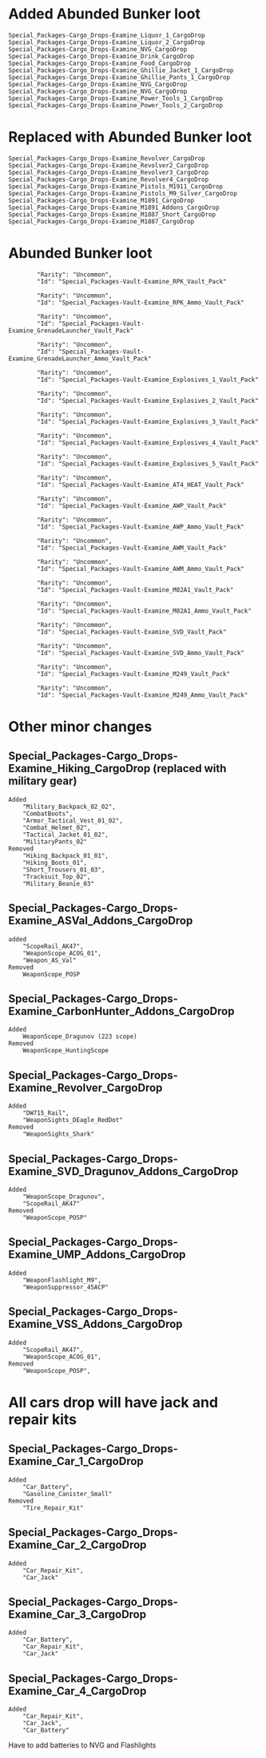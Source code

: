 # Added Abunded Bunker loot
	Special_Packages-Cargo_Drops-Examine_Liquor_1_CargoDrop
	Special_Packages-Cargo_Drops-Examine_Liquor_2_CargoDrop 
	Special_Packages-Cargo_Drops-Examine_NVG_CargoDrop
	Special_Packages-Cargo_Drops-Examine_Drink_CargoDrop
	Special_Packages-Cargo_Drops-Examine_Food_CargoDrop
	Special_Packages-Cargo_Drops-Examine_Ghillie_Jacket_1_CargoDrop
	Special_Packages-Cargo_Drops-Examine_Ghillie_Pants_1_CargoDrop
	Special_Packages-Cargo_Drops-Examine_NVG_CargoDrop
	Special_Packages-Cargo_Drops-Examine_NVG_CargoDrop
	Special_Packages-Cargo_Drops-Examine_Power_Tools_1_CargoDrop
	Special_Packages-Cargo_Drops-Examine_Power_Tools_2_CargoDrop

# Replaced with Abunded Bunker loot
	Special_Packages-Cargo_Drops-Examine_Revolver_CargoDrop
	Special_Packages-Cargo_Drops-Examine_Revolver2_CargoDrop
	Special_Packages-Cargo_Drops-Examine_Revolver3_CargoDrop
	Special_Packages-Cargo_Drops-Examine_Revolver4_CargoDrop
	Special_Packages-Cargo_Drops-Examine_Pistols_M1911_CargoDrop
	Special_Packages-Cargo_Drops-Examine_Pistols_M9_Silver_CargoDrop
	Special_Packages-Cargo_Drops-Examine_M1891_CargoDrop
	Special_Packages-Cargo_Drops-Examine_M1891_Addons_CargoDrop
	Special_Packages-Cargo_Drops-Examine_M1887_Short_CargoDrop
	Special_Packages-Cargo_Drops-Examine_M1887_CargoDrop

# Abunded Bunker loot
			"Rarity": "Uncommon",
			"Id": "Special_Packages-Vault-Examine_RPK_Vault_Pack"

			"Rarity": "Uncommon",
			"Id": "Special_Packages-Vault-Examine_RPK_Ammo_Vault_Pack"

			"Rarity": "Uncommon",
			"Id": "Special_Packages-Vault-Examine_GrenadeLauncher_Vault_Pack"

			"Rarity": "Uncommon",
			"Id": "Special_Packages-Vault-Examine_GrenadeLauncher_Ammo_Vault_Pack"

			"Rarity": "Uncommon",
			"Id": "Special_Packages-Vault-Examine_Explosives_1_Vault_Pack"

			"Rarity": "Uncommon",
			"Id": "Special_Packages-Vault-Examine_Explosives_2_Vault_Pack"

			"Rarity": "Uncommon",
			"Id": "Special_Packages-Vault-Examine_Explosives_3_Vault_Pack"

			"Rarity": "Uncommon",
			"Id": "Special_Packages-Vault-Examine_Explosives_4_Vault_Pack"

			"Rarity": "Uncommon",
			"Id": "Special_Packages-Vault-Examine_Explosives_5_Vault_Pack"

			"Rarity": "Uncommon",
			"Id": "Special_Packages-Vault-Examine_AT4_HEAT_Vault_Pack"

			"Rarity": "Uncommon",
			"Id": "Special_Packages-Vault-Examine_AWP_Vault_Pack"

			"Rarity": "Uncommon",
			"Id": "Special_Packages-Vault-Examine_AWP_Ammo_Vault_Pack"

			"Rarity": "Uncommon",
			"Id": "Special_Packages-Vault-Examine_AWM_Vault_Pack"

			"Rarity": "Uncommon",
			"Id": "Special_Packages-Vault-Examine_AWM_Ammo_Vault_Pack"

			"Rarity": "Uncommon",
			"Id": "Special_Packages-Vault-Examine_M82A1_Vault_Pack"

			"Rarity": "Uncommon",
			"Id": "Special_Packages-Vault-Examine_M82A1_Ammo_Vault_Pack"

			"Rarity": "Uncommon",
			"Id": "Special_Packages-Vault-Examine_SVD_Vault_Pack"

			"Rarity": "Uncommon",
			"Id": "Special_Packages-Vault-Examine_SVD_Ammo_Vault_Pack"

			"Rarity": "Uncommon",
			"Id": "Special_Packages-Vault-Examine_M249_Vault_Pack"

			"Rarity": "Uncommon",
			"Id": "Special_Packages-Vault-Examine_M249_Ammo_Vault_Pack"

# Other minor changes
## Special_Packages-Cargo_Drops-Examine_Hiking_CargoDrop (replaced with military gear)
    Added
        "Military_Backpack_02_02",
		"CombatBoots",
		"Armor_Tactical_Vest_01_02",
		"Combat_Helmet_02",
		"Tactical_Jacket_01_02",
		"MilitaryPants_02"
    Removed
    	"Hiking_Backpack_01_01",
		"Hiking_Boots_01",
		"Short_Trousers_01_03",
		"Tracksuit_Top_02",
		"Military_Beanie_03"
## Special_Packages-Cargo_Drops-Examine_ASVal_Addons_CargoDrop 
    added 
		"ScopeRail_AK47",
		"WeaponScope_ACOG_01",
		"Weapon_AS_Val"
    Removed
        WeaponScope_POSP
## Special_Packages-Cargo_Drops-Examine_CarbonHunter_Addons_CargoDrop
    Added
        WeaponScope_Dragunov (223 scope)
    Removed
        WeaponScope_HuntingScope
## Special_Packages-Cargo_Drops-Examine_Revolver_CargoDrop
    Added
		"DW715_Rail",
		"WeaponSights_DEagle_RedDot"
    Removed
        "WeaponSights_Shark"
## Special_Packages-Cargo_Drops-Examine_SVD_Dragunov_Addons_CargoDrop
    Added
    	"WeaponScope_Dragunov",
		"ScopeRail_AK47"
    Removed
		"WeaponScope_POSP"
## Special_Packages-Cargo_Drops-Examine_UMP_Addons_CargoDrop
    Added
        "WeaponFlashlight_M9",
		"WeaponSuppressor_45ACP"
## Special_Packages-Cargo_Drops-Examine_VSS_Addons_CargoDrop
    Added
        "ScopeRail_AK47",
		"WeaponScope_ACOG_01",
    Removed 
        "WeaponScope_POSP",
        
# All cars drop will have jack and repair kits
## Special_Packages-Cargo_Drops-Examine_Car_1_CargoDrop
    Added
        "Car_Battery",
        "Gasoline_Canister_Small"
    Removed
        "Tire_Repair_Kit"
## Special_Packages-Cargo_Drops-Examine_Car_2_CargoDrop
    Added
        "Car_Repair_Kit",
		"Car_Jack"
## Special_Packages-Cargo_Drops-Examine_Car_3_CargoDrop
    Added
        "Car_Battery",
        "Car_Repair_Kit",
		"Car_Jack"
## Special_Packages-Cargo_Drops-Examine_Car_4_CargoDrop
    Added
		"Car_Repair_Kit",
		"Car_Jack",
		"Car_Battery"



Have to add batteries to NVG and Flashlights